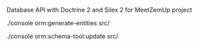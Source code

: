 Database API with Doctrine 2 and Silex 2 for MeetZemUp project

./console orm:generate-entities src/

./console orm:schema-tool:update src/